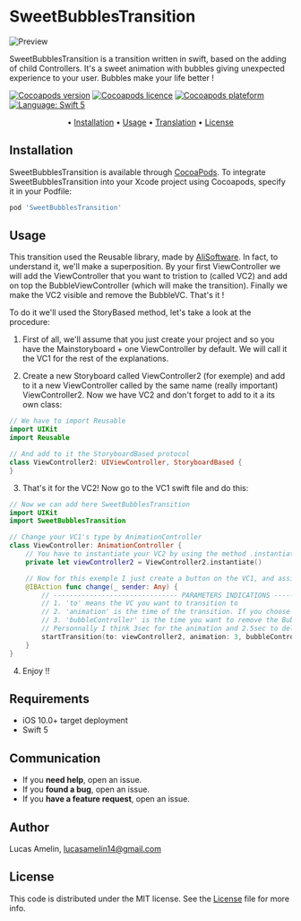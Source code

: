 # SweetBubblesTransition 

![Preview]()

SweetBubblesTransition is a transition written in swift, based on the adding of child Controllers. It's a sweet animation with bubbles giving unexpected experience to your user. Bubbles make your life better !

<p align="left">
    <a href="https://cocoapods.org/pods/SweetBubblesTransition" target="_blank"><img src="https://img.shields.io/cocoapods/v/SweetBubblesTransition.svg?style=flat" alt="Cocoapods version" /></a>
    <a href="http://cocoapods.org/pods/SweetBubblesTransition" target="_blank"><img src="https://img.shields.io/cocoapods/l/SweetBubblesTransition.svg?style=flat" alt="Cocoapods licence" /></a>
    <a href="http://cocoapods.org/pods/SweetBubblesTransition" target="_blank"><img src="https://img.shields.io/cocoapods/p/SweetBubblesTransition.svg?style=flat" alt="Cocoapods plateform" /></a>
 <a href="http://cocoapods.org/pods/SweetBubblesTransition" target="_blank"><img src="https://img.shields.io/badge/Swift-5-orange" alt="Language: Swift 5"/></a>
</p>

<p align="center">
  • <a href="#installation">Installation</a>
  • <a href="#usage">Usage</a>
  • <a href="#translation">Translation</a>
  • <a href="#license">License</a>
</p>

## Installation

SweetBubblesTransition is available through [CocoaPods](http://cocoapods.org). 
To integrate SweetBubblesTransition into your Xcode project using Cocoapods, specify it in your Podfile:

```ruby
pod 'SweetBubblesTransition'
```

## Usage

This transition used the Reusable library, made by [AliSoftware](https://github.com/AliSoftware/Reusable).
In fact, to understand it, we'll make a superposition.
By your first ViewController we will add the ViewController that you want to tristion to (called VC2) and add on top the BubbleViewController (which will make the transition).
Finally we make the VC2 visible and remove the BubbleVC.
That's it !

To do it we'll used the StoryBased method, let's take a look at the procedure:

1. First of all, we'll assume that you just create your project and so you have the Mainstoryboard + one ViewController by default. We will call it the VC1 for the rest of the explanations.

2. Create a new Storyboard called ViewController2 (for exemple) and add to it a new ViewController called by the same name (really important) ViewController2.
Now we have VC2 and don't forget to add to it a its own class:
         
```swift
// We have to import Reusable
import UIKit
import Reusable

// And add to it the StoryboardBased protocol
class ViewController2: UIViewController, StoryboardBased {
}
```

3. That's it for the VC2! Now go to the VC1 swift file and do this:

```swift
// Now we can add here SweetBubblesTransition
import UIKit
import SweetBubblesTransition

// Change your VC1's type by AnimationController
class ViewController: AnimationController {
    // You have to instantiate your VC2 by using the method .instantiate() (thanks again to Reusable).
    private let viewController2 = ViewController2.instantiate()

    // Now for this exemple I just create a button on the VC1, and assign it the following function
    @IBAction func change(_ sender: Any) {
        // ------------------------------- PARAMETERS INDICATIONS -------------------------------
        // 1. 'to' means the VC you want to transition to 
        // 2. 'animation' is the time of the transition. If you choose 2, for exemple, that means the VC2 will appear in two seconds.
        // 3. 'bubbleController' is the time you want to remove the BubbleViewController
        // Personnally I think 3sec for the animation and 2.5sec to delete the BubbleVC is the perfect timing, but feel free to make your own opinion !
        startTransition(to: viewController2, animation: 3, bubbleController: 2.5)
    }
}
```

4. Enjoy !!

## Requirements

* iOS 10.0+ target deployment
* Swift 5

## Communication

- If you **need help**, open an issue.
- If you **found a bug**, open an issue.
- If you **have a feature request**, open an issue.

## Author

Lucas Amelin, lucasamelin14@gmail.com

## License

This code is distributed under the MIT license. See the [License](LICENSE) file for more info.



